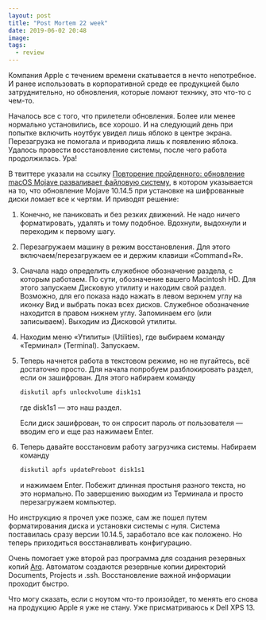 ```yaml
---
layout: post
title: "Post Mortem 22 week"
date: 2019-06-02 20:48
image:
tags:
  - review
---
```

Компания Apple с течением времени скатывается в нечто непотребное. И ранее использовать в корпоративной среде ее продукцией было затруднительно, но обновления, которые ломают технику, это что-то с чем-то.

Началось все с того, что прилетели обновления. Более или менее нормально установились, все хорошо. И на следующий день при попытке включить ноутбук увидел лишь яблоко в центре экрана. Перезагрузка не помогала и приводила лишь к появлению яблока. Удалось провести восстановление системы, после чего работа продолжилась. Ура!

В твиттере указали на ссылку [Повторение пройденного: обновление macOS Mojave разваливает файловую систему](https://blog.fixed.one/?p=35793), в котором указывается на то, что обновление Mojave 10.14.5 при установке на шифрованные диски ломает все к чертям. И приводят решение:

1. Конечно, не паниковать и без резких движений. Не надо ничего форматировать, удалять и тому подобное. Вдохнули, выдохнули и переходим к первому шагу.
1. Перезагружаем машину в режим восстановления. Для этого включаем/перезагружаем ее и держим клавиши «Command+R».
1. Сначала надо определить служебное обозначение раздела, с которым работаем. По сути, обозначение вашего Macintosh HD. Для этого запускаем Дисковую утилиту и находим свой раздел. Возможно, для его показа надо нажать в левом верхнем углу на иконку Вид и выбрать показ всех дисков.
Служебное обозначение находится в правом нижнем углу. Запоминаем его (или записываем). Выходим из Дисковой утилиты.
1. Находим меню «Утилиты» (Utilities), где выбираем команду «Терминал» (Terminal). Запускаем.
1. Теперь начнется работа в текстовом режиме, но не пугайтесь, всё достаточно просто. Для начала попробуем разблокировать раздел, если он зашифрован. Для этого набираем команду

    ```bash
    diskutil apfs unlockvolume disk1s1
    ```

    где disk1s1 — это наш раздел.

    Если диск зашифрован, то он спросит пароль от пользователя — вводим его и еще раз нажимаем Enter.

1. Теперь давайте восстановим работу загрузчика системы. Набираем команду

    ```bash
    diskutil apfs updatePreboot disk1s1
    ```

    и нажимаем Enter. Побежит длинная простыня разного текста, но это нормально. По завершению выходим из Терминала и просто перезагружаем компьютер.

Но инструкцию я прочел уже позже, сам же пошел путем форматирования диска и установки системы с нуля. Система поставилась сразу версии 10.14.5, заработало все как положено. Но теперь приходиться восстанавливать конфигурацию.

Очень помогает уже второй раз программа для создания резервных копий [Arq](https://www.arqbackup.com/). Автоматом создаются резервные копии директорий Documents, Projects и .ssh. Восстановление важной информации проходит быстро.

Что могу сказать, если с ноутом что-то произойдет, то менять его снова на продукцию Apple я уже не стану. Уже присматриваюсь к Dell XPS 13.
